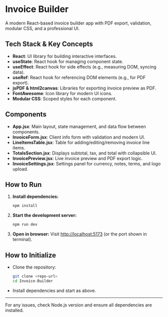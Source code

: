 # Invoice Builder

A modern React-based invoice builder app with PDF export, validation, modular CSS, and a professional UI.

## Tech Stack & Key Concepts

- **React**: UI library for building interactive interfaces.
- **useState**: React hook for managing component state.
- **useEffect**: React hook for side effects (e.g., measuring DOM, syncing data).
- **useRef**: React hook for referencing DOM elements (e.g., for PDF export).
- **jsPDF & html2canvas**: Libraries for exporting invoice preview as PDF.
- **FontAwesome**: Icon library for modern UI icons.
- **Modular CSS**: Scoped styles for each component.

## Components

- **App.jsx**: Main layout, state management, and data flow between components.
- **InvoiceForm.jsx**: Client info form with validation and modern UI.
- **LineItemsTable.jsx**: Table for adding/editing/removing invoice line items.
- **TotalsSection.jsx**: Displays subtotal, tax, and total with collapsible UI.
- **InvoicePreview.jsx**: Live invoice preview and PDF export logic.
- **InvoiceSettings.jsx**: Settings panel for currency, notes, terms, and logo upload.

## How to Run

1. **Install dependencies:**
   ```sh
   npm install
   ```
2. **Start the development server:**
   ```sh
   npm run dev
   ```
3. **Open in browser:**
   Visit [http://localhost:5173](http://localhost:5173) (or the port shown in terminal).

## How to Initialize

- Clone the repository:
  ```sh
  git clone <repo-url>
  cd Invoice-Builder
  ```
- Install dependencies and start as above.

---

For any issues, check Node.js version and ensure all dependencies are installed.

